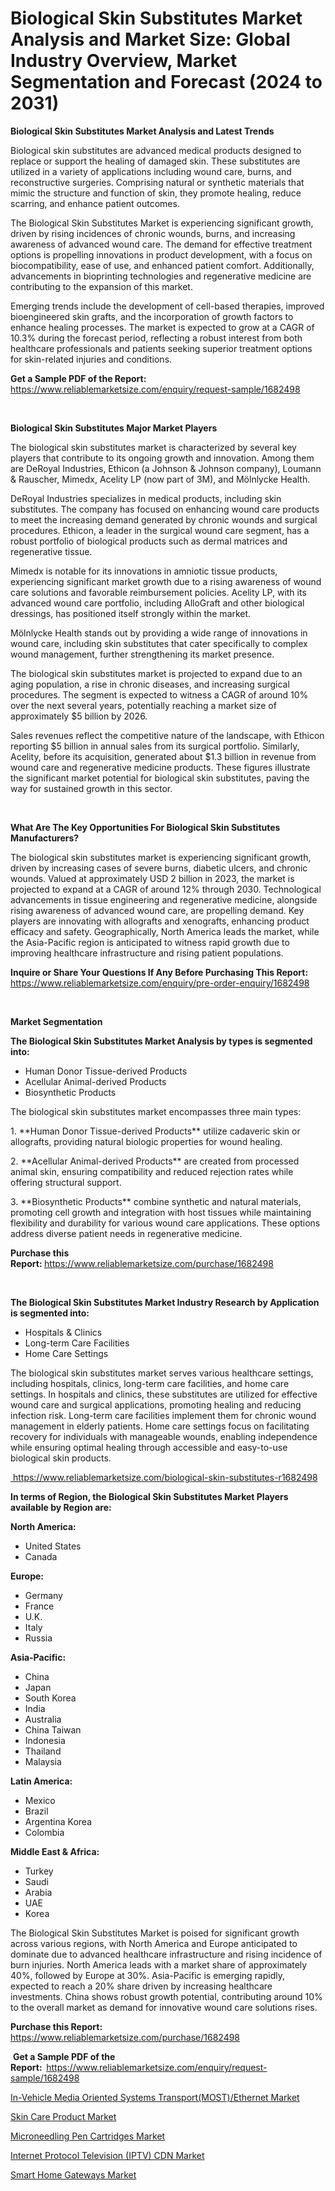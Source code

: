 <p><h1>Biological Skin Substitutes Market Analysis and Market Size: Global Industry Overview, Market Segmentation and Forecast (2024 to 2031)</h1></p><p><strong>Biological Skin Substitutes Market Analysis and Latest Trends</strong></p>
<p><p>Biological skin substitutes are advanced medical products designed to replace or support the healing of damaged skin. These substitutes are utilized in a variety of applications including wound care, burns, and reconstructive surgeries. Comprising natural or synthetic materials that mimic the structure and function of skin, they promote healing, reduce scarring, and enhance patient outcomes.</p><p>The Biological Skin Substitutes Market is experiencing significant growth, driven by rising incidences of chronic wounds, burns, and increasing awareness of advanced wound care. The demand for effective treatment options is propelling innovations in product development, with a focus on biocompatibility, ease of use, and enhanced patient comfort. Additionally, advancements in bioprinting technologies and regenerative medicine are contributing to the expansion of this market.</p><p>Emerging trends include the development of cell-based therapies, improved bioengineered skin grafts, and the incorporation of growth factors to enhance healing processes. The market is expected to grow at a CAGR of 10.3% during the forecast period, reflecting a robust interest from both healthcare professionals and patients seeking superior treatment options for skin-related injuries and conditions.</p></p>
<p><strong>Get a Sample PDF of the Report:&nbsp;</strong> <a href="https://www.reliablemarketsize.com/enquiry/request-sample/1682498?utm_campaign=1413&utm_medium=2&utm_source=Github&utm_content=ia&utm_term=15102024&utm_id=biological-skin-substitutes">https://www.reliablemarketsize.com/enquiry/request-sample/1682498</a></p>
<p>&nbsp;</p>
<p><strong>Biological Skin Substitutes Major Market Players</strong></p>
<p><p>The biological skin substitutes market is characterized by several key players that contribute to its ongoing growth and innovation. Among them are DeRoyal Industries, Ethicon (a Johnson & Johnson company), Loumann & Rauscher, Mimedx, Acelity LP (now part of 3M), and Mölnlycke Health.</p><p>DeRoyal Industries specializes in medical products, including skin substitutes. The company has focused on enhancing wound care products to meet the increasing demand generated by chronic wounds and surgical procedures. Ethicon, a leader in the surgical wound care segment, has a robust portfolio of biological products such as dermal matrices and regenerative tissue.</p><p>Mimedx is notable for its innovations in amniotic tissue products, experiencing significant market growth due to a rising awareness of wound care solutions and favorable reimbursement policies. Acelity LP, with its advanced wound care portfolio, including AlloGraft and other biological dressings, has positioned itself strongly within the market.</p><p>Mölnlycke Health stands out by providing a wide range of innovations in wound care, including skin substitutes that cater specifically to complex wound management, further strengthening its market presence.</p><p>The biological skin substitutes market is projected to expand due to an aging population, a rise in chronic diseases, and increasing surgical procedures. The segment is expected to witness a CAGR of around 10% over the next several years, potentially reaching a market size of approximately $5 billion by 2026.</p><p>Sales revenues reflect the competitive nature of the landscape, with Ethicon reporting $5 billion in annual sales from its surgical portfolio. Similarly, Acelity, before its acquisition, generated about $1.3 billion in revenue from wound care and regenerative medicine products. These figures illustrate the significant market potential for biological skin substitutes, paving the way for sustained growth in this sector.</p></p>
<p>&nbsp;</p>
<p><strong>What Are The Key Opportunities For Biological Skin Substitutes Manufacturers?</strong></p>
<p><p>The biological skin substitutes market is experiencing significant growth, driven by increasing cases of severe burns, diabetic ulcers, and chronic wounds. Valued at approximately USD 2 billion in 2023, the market is projected to expand at a CAGR of around 12% through 2030. Technological advancements in tissue engineering and regenerative medicine, alongside rising awareness of advanced wound care, are propelling demand. Key players are innovating with allografts and xenografts, enhancing product efficacy and safety. Geographically, North America leads the market, while the Asia-Pacific region is anticipated to witness rapid growth due to improving healthcare infrastructure and rising patient populations.</p></p>
<p><strong>Inquire or Share Your Questions If Any Before Purchasing This Report:</strong> <a href="https://www.reliablemarketsize.com/enquiry/pre-order-enquiry/1682498?utm_campaign=1413&utm_medium=2&utm_source=Github&utm_content=ia&utm_term=15102024&utm_id=biological-skin-substitutes">https://www.reliablemarketsize.com/enquiry/pre-order-enquiry/1682498</a></p>
<p>&nbsp;</p>
<p><strong>Market Segmentation</strong></p>
<p><strong>The Biological Skin Substitutes Market Analysis by types is segmented into:</strong></p>
<p><ul><li>Human Donor Tissue-derived Products</li><li>Acellular Animal-derived Products</li><li>Biosynthetic Products</li></ul></p>
<p><p>The biological skin substitutes market encompasses three main types: </p><p>1. **Human Donor Tissue-derived Products** utilize cadaveric skin or allografts, providing natural biologic properties for wound healing. </p><p>2. **Acellular Animal-derived Products** are created from processed animal skin, ensuring compatibility and reduced rejection rates while offering structural support. </p><p>3. **Biosynthetic Products** combine synthetic and natural materials, promoting cell growth and integration with host tissues while maintaining flexibility and durability for various wound care applications. These options address diverse patient needs in regenerative medicine.</p></p>
<p><strong>Purchase this Report:&nbsp;</strong><a href="https://www.reliablemarketsize.com/purchase/1682498?utm_campaign=1413&utm_medium=2&utm_source=Github&utm_content=ia&utm_term=15102024&utm_id=biological-skin-substitutes">https://www.reliablemarketsize.com/purchase/1682498</a></p>
<p>&nbsp;</p>
<p><strong>The Biological Skin Substitutes Market Industry Research by Application is segmented into:</strong></p>
<p><ul><li>Hospitals & Clinics</li><li>Long-term Care Facilities</li><li>Home Care Settings</li></ul></p>
<p><p>The biological skin substitutes market serves various healthcare settings, including hospitals, clinics, long-term care facilities, and home care settings. In hospitals and clinics, these substitutes are utilized for effective wound care and surgical applications, promoting healing and reducing infection risk. Long-term care facilities implement them for chronic wound management in elderly patients. Home care settings focus on facilitating recovery for individuals with manageable wounds, enabling independence while ensuring optimal healing through accessible and easy-to-use biological skin products.</p></p>
<p><a href="https://www.reliablemarketsize.com/biological-skin-substitutes-r1682498?utm_campaign=1413&utm_medium=2&utm_source=Github&utm_content=ia&utm_term=15102024&utm_id=biological-skin-substitutes">&nbsp;https://www.reliablemarketsize.com/biological-skin-substitutes-r1682498</a></p>
<p><strong>In terms of Region, the Biological Skin Substitutes Market Players available by Region are:</strong></p>
<p>
    <p> <strong> North America: </strong>
        <ul>
            <li>United States</li>
            <li>Canada</li>
        </ul>
        </p> 
    <p> <strong> Europe: </strong>
        <ul>
            <li>Germany</li>
            <li>France</li>
            <li>U.K.</li>
            <li>Italy</li>
            <li>Russia</li>
        </ul>
        </p> 
    <p> <strong> Asia-Pacific: </strong>
        <ul>
            <li>China</li>
            <li>Japan</li>
            <li>South Korea</li>
            <li>India</li>
            <li>Australia</li>
            <li>China Taiwan</li>
            <li>Indonesia</li>
            <li>Thailand</li>
            <li>Malaysia</li>
        </ul>
        </p> 
    <p> <strong> Latin America: </strong>
        <ul>
            <li>Mexico</li>
            <li>Brazil</li>
            <li>Argentina Korea</li>
            <li>Colombia</li>
        </ul>
        </p> 
    <p> <strong> Middle East & Africa: </strong>
        <ul>
            <li>Turkey</li>
            <li>Saudi</li>
            <li>Arabia</li>
            <li>UAE</li>
            <li>Korea</li>
        </ul>
    </p>
    </p>
<p><p>The Biological Skin Substitutes Market is poised for significant growth across various regions, with North America and Europe anticipated to dominate due to advanced healthcare infrastructure and rising incidence of burn injuries. North America leads with a market share of approximately 40%, followed by Europe at 30%. Asia-Pacific is emerging rapidly, expected to reach a 20% share driven by increasing healthcare investments. China shows robust growth potential, contributing around 10% to the overall market as demand for innovative wound care solutions rises.</p></p>
<p><strong>Purchase this Report: </strong><a href="https://www.reliablemarketsize.com/purchase/1682498?utm_campaign=1413&utm_medium=2&utm_source=Github&utm_content=ia&utm_term=15102024&utm_id=biological-skin-substitutes">https://www.reliablemarketsize.com/purchase/1682498</a></p>
<p>&nbsp;<strong>Get a Sample PDF of the Report:&nbsp;&nbsp;</strong><a href="https://www.reliablemarketsize.com/enquiry/request-sample/1682498?utm_campaign=1413&utm_medium=2&utm_source=Github&utm_content=ia&utm_term=15102024&utm_id=biological-skin-substitutes">https://www.reliablemarketsize.com/enquiry/request-sample/1682498</a></p>
<p><strong></strong></p>
<p><p><a href="https://www.linkedin.com/pulse/in-vehicle-media-oriented-systems-transportmostethernet-market-4epre?trk=public_post_embed_feed-article-content&utm_campaign=1413&utm_medium=2&utm_source=Github&utm_content=ia&utm_term=15102024&utm_id=biological-skin-substitutes">In-Vehicle Media Oriented Systems Transport(MOST)/Ethernet Market</a></p><p><a href="https://github.com/driubautch/Market-Research-Report-List-1/blob/main/skin-care-product-market.md?utm_campaign=1413&utm_medium=2&utm_source=Github&utm_content=ia&utm_term=15102024&utm_id=biological-skin-substitutes">Skin Care Product Market</a></p><p><a href="https://github.com/cano01c7/Market-Research-Report-List-1/blob/main/microneedling-pen-cartridges-market.md?utm_campaign=1413&utm_medium=2&utm_source=Github&utm_content=ia&utm_term=15102024&utm_id=biological-skin-substitutes">Microneedling Pen Cartridges Market</a></p><p><a href="https://www.linkedin.com/pulse/internet-protocol-television-iptv-cdn-market-global-insights-regional-omxze?trk=public_post_embed_feed-article-content&utm_campaign=1413&utm_medium=2&utm_source=Github&utm_content=ia&utm_term=15102024&utm_id=biological-skin-substitutes">Internet Protocol Television (IPTV) CDN Market</a></p><p><a href="https://www.linkedin.com/pulse/smart-home-gateways-market-global-insights-regional-analysis-2024-tn1te?trk=public_post_embed_feed-article-content&utm_campaign=1413&utm_medium=2&utm_source=Github&utm_content=ia&utm_term=15102024&utm_id=biological-skin-substitutes">Smart Home Gateways Market</a></p></p>
